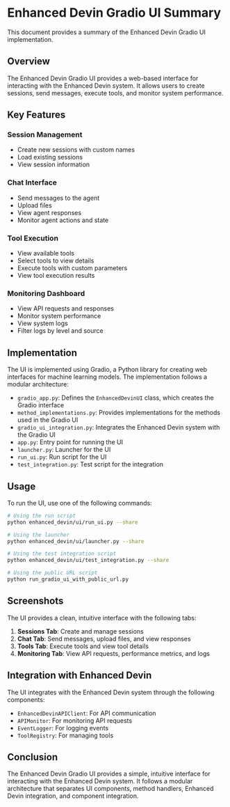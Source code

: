 # Enhanced Devin Gradio UI Summary

This document provides a summary of the Enhanced Devin Gradio UI implementation.

## Overview

The Enhanced Devin Gradio UI provides a web-based interface for interacting with the Enhanced Devin system. It allows users to create sessions, send messages, execute tools, and monitor system performance.

## Key Features

### Session Management

- Create new sessions with custom names
- Load existing sessions
- View session information

### Chat Interface

- Send messages to the agent
- Upload files
- View agent responses
- Monitor agent actions and state

### Tool Execution

- View available tools
- Select tools to view details
- Execute tools with custom parameters
- View tool execution results

### Monitoring Dashboard

- View API requests and responses
- Monitor system performance
- View system logs
- Filter logs by level and source

## Implementation

The UI is implemented using Gradio, a Python library for creating web interfaces for machine learning models. The implementation follows a modular architecture:

- `gradio_app.py`: Defines the `EnhancedDevinUI` class, which creates the Gradio interface
- `method_implementations.py`: Provides implementations for the methods used in the Gradio UI
- `gradio_ui_integration.py`: Integrates the Enhanced Devin system with the Gradio UI
- `app.py`: Entry point for running the UI
- `launcher.py`: Launcher for the UI
- `run_ui.py`: Run script for the UI
- `test_integration.py`: Test script for the integration

## Usage

To run the UI, use one of the following commands:

```bash
# Using the run script
python enhanced_devin/ui/run_ui.py --share

# Using the launcher
python enhanced_devin/ui/launcher.py --share

# Using the test integration script
python enhanced_devin/ui/test_integration.py --share

# Using the public URL script
python run_gradio_ui_with_public_url.py
```

## Screenshots

The UI provides a clean, intuitive interface with the following tabs:

1. **Sessions Tab**: Create and manage sessions
2. **Chat Tab**: Send messages, upload files, and view responses
3. **Tools Tab**: Execute tools and view tool details
4. **Monitoring Tab**: View API requests, performance metrics, and logs

## Integration with Enhanced Devin

The UI integrates with the Enhanced Devin system through the following components:

- `EnhancedDevinAPIClient`: For API communication
- `APIMonitor`: For monitoring API requests
- `EventLogger`: For logging events
- `ToolRegistry`: For managing tools

## Conclusion

The Enhanced Devin Gradio UI provides a simple, intuitive interface for interacting with the Enhanced Devin system. It follows a modular architecture that separates UI components, method handlers, Enhanced Devin integration, and component integration.
